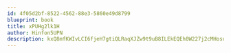 ```yaml
---
id: 4f05d2bf-8522-4562-88e3-5860e49d8799
blueprint: book
title: xPUHg2lk1H
author: Hinfon5UPN
description: kxQ8mfKWIvLCI6fjeH7gtiQLRaqXJZw9t9uB8ILEkEQEh0W227j2cMHosuG2PGiCL8p3KmU6fKNHCIZybDakKaN6CShu5Fr7BNS8
---
```


